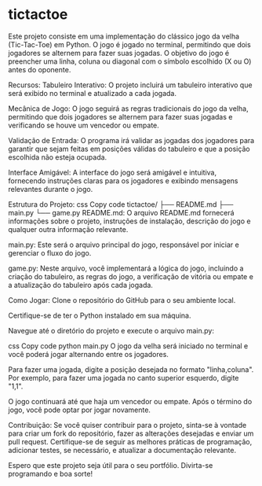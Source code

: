 # tictactoe
Este projeto consiste em uma implementação do clássico jogo da velha (Tic-Tac-Toe) em Python. O jogo é jogado no terminal, permitindo que dois jogadores se alternem para fazer suas jogadas. O objetivo do jogo é preencher uma linha, coluna ou diagonal com o símbolo escolhido (X ou O) antes do oponente.

Recursos:
Tabuleiro Interativo: O projeto incluirá um tabuleiro interativo que será exibido no terminal e atualizado a cada jogada.

Mecânica de Jogo: O jogo seguirá as regras tradicionais do jogo da velha, permitindo que dois jogadores se alternem para fazer suas jogadas e verificando se houve um vencedor ou empate.

Validação de Entrada: O programa irá validar as jogadas dos jogadores para garantir que sejam feitas em posições válidas do tabuleiro e que a posição escolhida não esteja ocupada.

Interface Amigável: A interface do jogo será amigável e intuitiva, fornecendo instruções claras para os jogadores e exibindo mensagens relevantes durante o jogo.

Estrutura do Projeto:
css
Copy code
tictactoe/
    ├── README.md
    ├── main.py
    └── game.py
README.md: O arquivo README.md fornecerá informações sobre o projeto, instruções de instalação, descrição do jogo e qualquer outra informação relevante.

main.py: Este será o arquivo principal do jogo, responsável por iniciar e gerenciar o fluxo do jogo.

game.py: Neste arquivo, você implementará a lógica do jogo, incluindo a criação do tabuleiro, as regras do jogo, a verificação de vitória ou empate e a atualização do tabuleiro após cada jogada.

Como Jogar:
Clone o repositório do GitHub para o seu ambiente local.

Certifique-se de ter o Python instalado em sua máquina.

Navegue até o diretório do projeto e execute o arquivo main.py:

css
Copy code
python main.py
O jogo da velha será iniciado no terminal e você poderá jogar alternando entre os jogadores.

Para fazer uma jogada, digite a posição desejada no formato "linha,coluna". Por exemplo, para fazer uma jogada no canto superior esquerdo, digite "1,1".

O jogo continuará até que haja um vencedor ou empate. Após o término do jogo, você pode optar por jogar novamente.

Contribuição:
Se você quiser contribuir para o projeto, sinta-se à vontade para criar um fork do repositório, fazer as alterações desejadas e enviar um pull request. Certifique-se de seguir as melhores práticas de programação, adicionar testes, se necessário, e atualizar a documentação relevante.

Espero que este projeto seja útil para o seu portfólio. Divirta-se programando e boa sorte!




